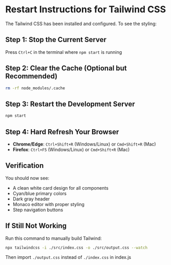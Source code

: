 # Restart Instructions for Tailwind CSS

The Tailwind CSS has been installed and configured. To see the styling:

## Step 1: Stop the Current Server
Press `Ctrl+C` in the terminal where `npm start` is running

## Step 2: Clear the Cache (Optional but Recommended)
```bash
rm -rf node_modules/.cache
```

## Step 3: Restart the Development Server
```bash
npm start
```

## Step 4: Hard Refresh Your Browser
- **Chrome/Edge**: `Ctrl+Shift+R` (Windows/Linux) or `Cmd+Shift+R` (Mac)
- **Firefox**: `Ctrl+F5` (Windows/Linux) or `Cmd+Shift+R` (Mac)

## Verification
You should now see:
- A clean white card design for all components
- Cyan/blue primary colors
- Dark gray header
- Monaco editor with proper styling
- Step navigation buttons

## If Still Not Working
Run this command to manually build Tailwind:
```bash
npx tailwindcss -i ./src/index.css -o ./src/output.css --watch
```

Then import `./output.css` instead of `./index.css` in index.js
